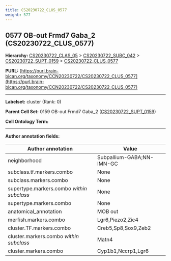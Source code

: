 ```yaml
---
title: CS20230722_CLUS_0577
weight: 577
---
```

## 0577 OB-out Frmd7 Gaba_2 (CS20230722_CLUS_0577)
<b>Hierarchy: </b>
[CS20230722_CLAS_05](../CS20230722_CLAS_05) >
[CS20230722_SUBC_042](../CS20230722_SUBC_042) >
[CS20230722_SUPT_0159](../CS20230722_SUPT_0159) >
[CS20230722_CLUS_0577](../CS20230722_CLUS_0577)

**PURL:** [https://purl.brain-bican.org/taxonomy/CCN20230722/CS20230722_CLUS_0577](https://purl.brain-bican.org/taxonomy/CCN20230722/CS20230722_CLUS_0577)

---


**Labelset:** cluster (Rank: 0)

**Parent Cell Set:** 0159 OB-out Frmd7 Gaba_2 ([CS20230722_SUPT_0159](../CS20230722_SUPT_0159))



**Cell Ontology Term:** 

[MARKER GENES.]: #


---

[TRANSFERRED ANNOTATIONS.]: #


[AUTHOR ANNOTATION FIELDS.]: #


**Author annotation fields:**

| Author annotation | Value |
|-------------------|-------|
|neighborhood|Subpallium-GABA;NN-IMN-GC|
|subclass.tf.markers.combo|None|
|subclass.markers.combo|None|
|supertype.markers.combo _within subclass_|None|
|supertype.markers.combo|None|
|anatomical_annotation|MOB out|
|merfish.markers.combo|Lgr6,Piezo2,Zic4|
|cluster.TF.markers.combo|Creb5,Sp8,Sox9,Zeb2|
|cluster.markers.combo _within subclass_|Matn4|
|cluster.markers.combo|Cyp1b1,Nccrp1,Lgr6|
